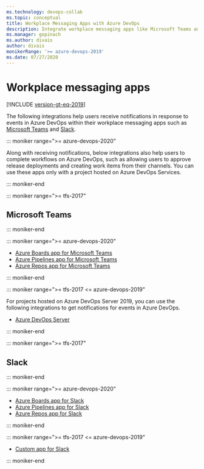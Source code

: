 ```yaml
---
ms.technology: devops-collab
ms.topic: conceptual
title: Workplace Messaging Apps with Azure DevOps 
description: Integrate workplace messaging apps like Microsoft Teams and Slack with your Azure DevOps organization
ms.manager: gopinach
ms.author: divais
author: divais
monikerRange: '>= azure-devops-2019'
ms.date: 07/27/2020
---
```


# Workplace messaging apps 

[!INCLUDE [version-gt-eq-2019](../../includes/version-gt-eq-2019.md)]


The following integrations help users receive notifications in response to events in Azure DevOps within their workplace messaging apps such as
[Microsoft Teams](https://products.office.com/microsoft-teams/group-chat-software) and [Slack](https://slack.com). 

::: moniker range=">= azure-devops-2020"

Along with receiving notifications, below integrations also help users to complete workflows on Azure DevOps, such as allowing users to approve release deployments and creating work items from their channels. You can use these apps only with a project hosted on Azure DevOps Services.

::: moniker-end

::: moniker range=">= tfs-2017"

## Microsoft Teams

::: moniker-end

::: moniker range=">= azure-devops-2020"

 * [Azure Boards app for Microsoft Teams](../../boards/integrations/boards-teams.md)  
* [Azure Pipelines app for Microsoft Teams](../../pipelines/integrations/microsoft-teams.md)  
* [Azure Repos app for Microsoft Teams](../../repos/integrations/repos-teams.md)  

::: moniker-end

::: moniker range=">= tfs-2017 <= azure-devops-2019"

For projects hosted on Azure DevOps Server 2019, you can use the following integrations to get notifications for events in Azure DevOps.

* [Azure DevOps Server](teams.md)

::: moniker-end

::: moniker range=">= tfs-2017"

## Slack

::: moniker-end

::: moniker range=">= azure-devops-2020"

* [Azure Boards app for Slack](../../boards/integrations/boards-slack.md)
* [Azure Pipelines app for Slack](../../pipelines/integrations/slack.md)  
* [Azure Repos app for Slack](../../repos/integrations/repos-slack.md)

::: moniker-end

::: moniker range=">= tfs-2017 <= azure-devops-2019"

* [Custom app for Slack](slack.md)

::: moniker-end
